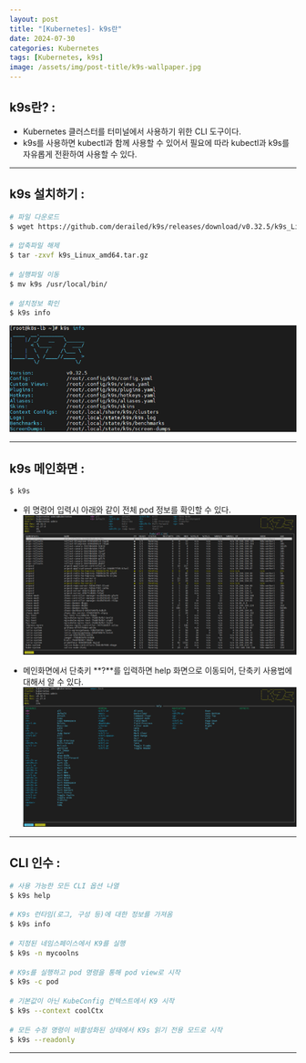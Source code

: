 ```yaml
---
layout: post
title: "[Kubernetes]- k9s란"
date: 2024-07-30
categories: Kubernetes 
tags: [Kubernetes, k9s]
image: /assets/img/post-title/k9s-wallpaper.jpg
---
```


## k9s란? :
- Kubernetes 클러스터를 터미널에서 사용하기 위한 CLI 도구이다.
- k9s를 사용하면 kubectl과 함께 사용할 수 있어서 필요에 따라 kubectl과 k9s를 자유롭게 전환하여 사용할 수 있다.

* * *

## k9s 설치하기 :

```bash
# 파일 다운로드
$ wget https://github.com/derailed/k9s/releases/download/v0.32.5/k9s_Linux_amd64.tar.gz

# 압축파일 해제
$ tar -zxvf k9s_Linux_amd64.tar.gz

# 실행파일 이동
$ mv k9s /usr/local/bin/

# 설치정보 확인
$ k9s info
```
![k9s 정보 확인](/assets/img/post/kubernetes/k9s%20정보%20확인.png)

* * *

## k9s 메인화면 :
```bash
$ k9s
```

- 위 명령어 입력시 아래와 같이 전체 pod 정보를 확인할 수 있다.
![k9s 메인화면](/assets/img/post/kubernetes/k9s%20메인화면.png)

- 메인화면에서 단축키 **?**를 입력하면 help 화면으로 이동되어, 단축키 사용법에 대해서 알 수 있다.
![k9s help 화면](/assets/img/post/kubernetes/k9s%20help%20화면.png)

* * *

## CLI 인수 :
```bash
# 사용 가능한 모든 CLI 옵션 나열
$ k9s help

# K9s 런타임(로그, 구성 등)에 대한 정보를 가져옴
$ k9s info

# 지정된 네임스페이스에서 K9를 실행
$ k9s -n mycoolns

# K9s를 실행하고 pod 명령을 통해 pod view로 시작
$ k9s -c pod

# 기본값이 아닌 KubeConfig 컨텍스트에서 K9 시작
$ k9s --context coolCtx

# 모든 수정 명령이 비활성화된 상태에서 K9s 읽기 전용 모드로 시작
$ k9s --readonly

```

* * *